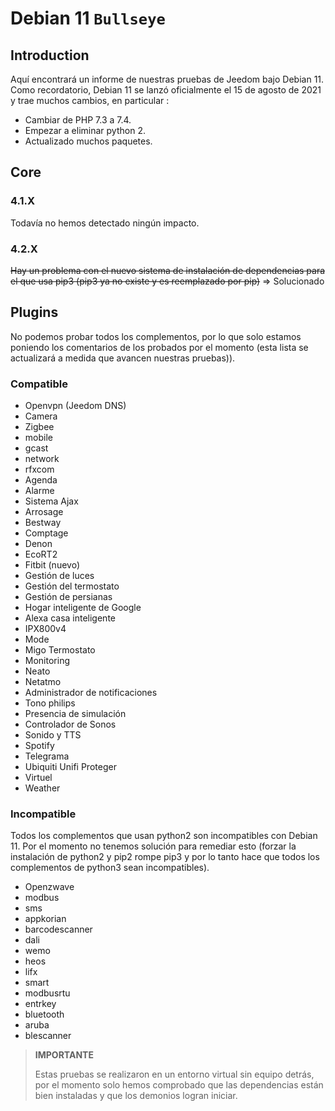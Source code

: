 # Debian 11 `Bullseye`

## Introduction

Aquí encontrará un informe de nuestras pruebas de Jeedom bajo Debian 11. Como recordatorio, Debian 11 se lanzó oficialmente el 15 de agosto de 2021 y trae muchos cambios, en particular :

- Cambiar de PHP 7.3 a 7.4.
- Empezar a eliminar python 2.
- Actualizado muchos paquetes.

## Core

### 4.1.X

Todavía no hemos detectado ningún impacto.

### 4.2.X

~~Hay un problema con el nuevo sistema de instalación de dependencias para el que usa pip3 (pip3 ya no existe y es reemplazado por pip)~~ => Solucionado

## Plugins

No podemos probar todos los complementos, por lo que solo estamos poniendo los comentarios de los probados por el momento (esta lista se actualizará a medida que avancen nuestras pruebas)).

### Compatible

- Openvpn (Jeedom DNS)
- Camera
- Zigbee
- mobile
- gcast
- network
- rfxcom
- Agenda
- Alarme
- Sistema Ajax
- Arrosage
- Bestway
- Comptage
- Denon
- EcoRT2
- Fitbit (nuevo)
- Gestión de luces
- Gestión del termostato
- Gestión de persianas
- Hogar inteligente de Google
- Alexa casa inteligente
- IPX800v4
- Mode
- Migo Termostato
- Monitoring
- Neato
- Netatmo
- Administrador de notificaciones
- Tono philips
- Presencia de simulación
- Controlador de Sonos
- Sonido y TTS
- Spotify
- Telegrama
- Ubiquiti Unifi Proteger
- Virtuel
- Weather


### Incompatible

Todos los complementos que usan python2 son incompatibles con Debian 11. Por el momento no tenemos solución para remediar esto (forzar la instalación de python2 y pip2 rompe pip3 y por lo tanto hace que todos los complementos de python3 sean incompatibles).

- Openzwave
- modbus
- sms
- appkorian
- barcodescanner
- dali
- wemo
- heos
- lifx
- smart
- modbusrtu
- entrkey
- bluetooth
- aruba
- blescanner


> **IMPORTANTE**
>
> Estas pruebas se realizaron en un entorno virtual sin equipo detrás, por el momento solo hemos comprobado que las dependencias están bien instaladas y que los demonios logran iniciar.
